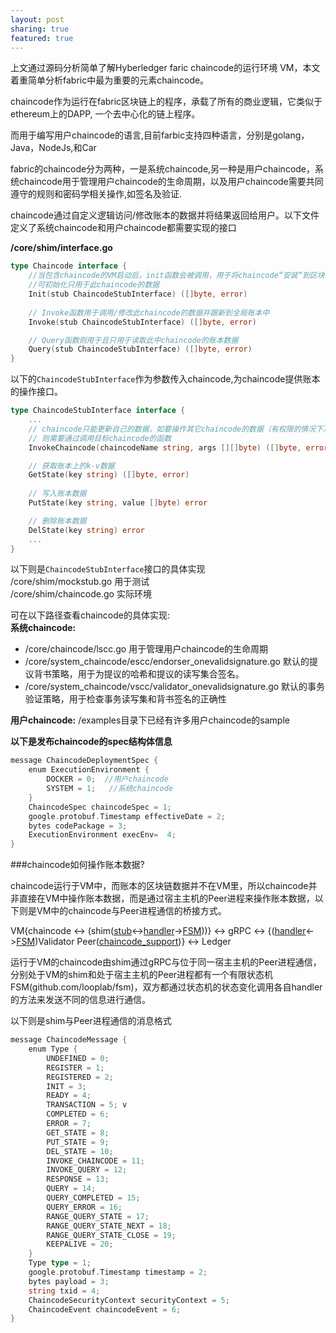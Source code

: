 ```yaml
---
layout: post
sharing: true
featured: true
---
```


上文通过源码分析简单了解Hyberledger faric chaincode的运行环境 VM，本文着重简单分析fabric中最为重要的元素chaincode。

chaincode作为运行在fabric区块链上的程序，承载了所有的商业逻辑，它类似于ethereum上的DAPP, 一个去中心化的链上程序。  

而用于编写用户chaincode的语言,目前farbic支持四种语言，分别是golang，Java，NodeJs,和Car

fabric的chaincode分为两种，一是系统chaincode,另一种是用户chaincode，系统chaincode用于管理用户chaincode的生命周期，以及用户chaincode需要共同遵守的规则和密码学相关操作,如签名及验证. 

<!--more-->
chaincode通过自定义逻辑访问/修改账本的数据并将结果返回给用户。以下文件定义了系统chaincode和用户chaincode都需要实现的接口

**/core/shim/interface.go**
```go
type Chaincode interface {
    //当包含chaincode的VM启动后，init函数会被调用，用于将chaincode“安装“到区块链上，  
    //可初始化只用于此chaincode的数据
	Init(stub ChaincodeStubInterface) ([]byte, error)
    
	// Invoke函数用于调用/修改此chaincode的数据并跟新到全局账本中
	Invoke(stub ChaincodeStubInterface) ([]byte, error)

	// Query函数则用于且只用于读取此中chaincode的账本数据
	Query(stub ChaincodeStubInterface) ([]byte, error)
}
```
以下的`ChaincodeStubInterface`作为参数传入chaincode,为chaincode提供账本的操作接口。  
```go
type ChaincodeStubInterface interface {  
    ...
	// chaincode只能更新自己的数据，如要操作其它chaincode的数据（有权限的情况下），  
    // 则需要通过调用目标chaincode的函数
	InvokeChaincode(chaincodeName string, args [][]byte) ([]byte, error)

	// 获取账本上的k-v数据
	GetState(key string) ([]byte, error)
    
	// 写入账本数据
	PutState(key string, value []byte) error

	// 删除账本数据
	DelState(key string) error
    ...
}
```
以下则是`ChaincodeStubInterface`接口的具体实现  
/core/shim/mockstub.go     用于测试  
/core/shim/chaincode.go    实际环境  

可在以下路径查看chaincode的具体实现:  
**系统chaincode:** 
* /core/chaincode/lscc.go 用于管理用户chaincode的生命周期
* /core/system_chaincode/escc/endorser_onevalidsignature.go 默认的提议背书策略，用于为提议的哈希和提议的读写集合签名。
* /core/system_chaincode/vscc/validator_onevalidsignature.go 默认的事务验证策略，用于检查事务读写集和背书签名的正确性  

**用户chaincode:**
/examples目录下已经有许多用户chaincode的sample  

**以下是发布chaincode的spec结构体信息**
```go
message ChaincodeDeploymentSpec {
    enum ExecutionEnvironment {
        DOCKER = 0;  //用户chaincode
        SYSTEM = 1;   //系统chaincode
    }
    ChaincodeSpec chaincodeSpec = 1;
    google.protobuf.Timestamp effectiveDate = 2;
    bytes codePackage = 3;
    ExecutionEnvironment execEnv=  4;
}
```

###chaincode如何操作账本数据?

chaincode运行于VM中，而账本的区块链数据并不在VM里，所以chaincode并非直接在VM中操作账本数据，而是通过宿主主机的Peer进程来操作账本数据，以下则是VM中的chaincode与Peer进程通信的桥接方式。

VM{chaincode <-> (shim([stub](https://github.com/hyperledger/fabric/blob/master/core/chaincode/shim/chaincode.go)<->[handler](https://github.com/hyperledger/fabric/blob/master/core/chaincode/shim/handler.go)->[FSM](https://github.com/hyperledger/fabric/blob/master/core/chaincode/shim/handler.go#L152-L181)))} <-> gRPC <-> {([handler](https://github.com/hyperledger/fabric/blob/master/core/chaincode/handler.go)<->[FSM](https://github.com/hyperledger/fabric/blob/master/core/chaincode/handler.go#L390-L450))Validator Peer([chaincode_support](https://github.com/hyperledger/fabric/blob/master/core/chaincode/chaincode_support.go))} <-> Ledger

运行于VM的chaincode由shim通过gRPC与位于同一宿主主机的Peer进程通信，分别处于VM的shim和处于宿主主机的Peer进程都有一个有限状态机FSM(github.com/looplab/fsm)，双方都通过状态机的状态变化调用各自handler的方法来发送不同的信息进行通信。

以下则是shim与Peer进程通信的消息格式
```go
message ChaincodeMessage {
    enum Type {
        UNDEFINED = 0;
        REGISTER = 1;
        REGISTERED = 2;
        INIT = 3;
        READY = 4;
        TRANSACTION = 5; v
        COMPLETED = 6;
        ERROR = 7;
        GET_STATE = 8;
        PUT_STATE = 9;
        DEL_STATE = 10;
        INVOKE_CHAINCODE = 11;
        INVOKE_QUERY = 12;
        RESPONSE = 13;
        QUERY = 14;
        QUERY_COMPLETED = 15;
        QUERY_ERROR = 16;
        RANGE_QUERY_STATE = 17;
        RANGE_QUERY_STATE_NEXT = 18;
        RANGE_QUERY_STATE_CLOSE = 19;
        KEEPALIVE = 20;
    }
    Type type = 1;
    google.protobuf.Timestamp timestamp = 2;
    bytes payload = 3;
    string txid = 4;
    ChaincodeSecurityContext securityContext = 5;
    ChaincodeEvent chaincodeEvent = 6;
}
```
